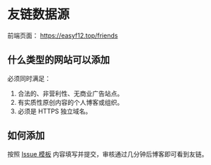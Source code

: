 # 友链数据源

前端页面： https://easyf12.top/friends

## 什么类型的网站可以添加

必须同时满足：

1. 合法的、非营利性、无商业广告站点。
2. 有实质性原创内容的个人博客或组织。
3. 必须是 HTTPS 独立域名。

## 如何添加

按照 [Issue 模板](https://github.com/easyf12/friends/issues/new/choose) 内容填写并提交，审核通过几分钟后博客即可看到友链。
